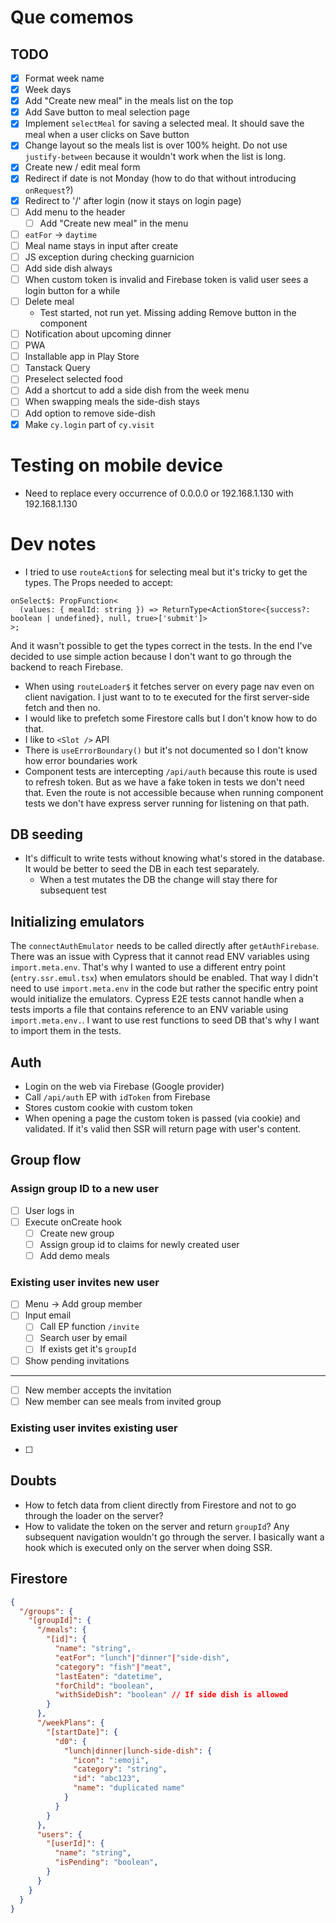 # Que comemos

## TODO
- [x] Format week name
- [x] Week days
- [x] Add "Create new meal" in the meals list on the top
- [x] Add Save button to meal selection page
- [x] Implement `selectMeal` for saving a selected meal. It should save the meal when a user clicks on Save button
- [x] Change layout so the meals list is over 100% height. Do not use `justify-between` because it wouldn't work when the list is long.
- [x] Create new / edit meal form
- [x] Redirect if date is not Monday (how to do that without introducing `onRequest`?)
- [x] Redirect to '/' after login (now it stays on login page)
- [ ] Add menu to the header
  - [ ] Add "Create new meal" in the menu
- [ ] `eatFor` -> `daytime`
- [ ] Meal name stays in input after create
- [ ] JS exception during checking guarnicion
- [ ] Add side dish always
- [ ] When custom token is invalid and Firebase token is valid user sees a login button for a while
- [ ] Delete meal
  - Test started, not run yet. Missing adding Remove button in the component
- [ ] Notification about upcoming dinner
- [ ] PWA
- [ ] Installable app in Play Store
- [ ] Tanstack Query
- [ ] Preselect selected food
- [ ] Add a shortcut to add a side dish from the week menu
- [ ] When swapping meals the side-dish stays
- [ ] Add option to remove side-dish
- [x] Make `cy.login` part of `cy.visit`

# Testing on mobile device
- Need to replace every occurrence of 0.0.0.0 or 192.168.1.130 with 192.168.1.130

# Dev notes
- I tried to use `routeAction$` for selecting meal but it's tricky to get the types. The Props needed to accept:
```tsx
onSelect$: PropFunction<
  (values: { mealId: string }) => ReturnType<ActionStore<{success?: boolean | undefined}, null, true>['submit']>
>;
```
And it wasn't possible to get the types correct in the tests. In the end I've decided to use simple action because I don't want to go through the backend to reach Firebase.
- When using `routeLoader$` it fetches server on every page nav even on client navigation. I just want to to te executed for the first server-side fetch and then no.
- I would like to prefetch some Firestore calls but I don't know how to do that.
- I like to `<Slot />` API
- There is `useErrorBoundary()` but it's not documented so I don't know how error boundaries work
- Component tests are intercepting `/api/auth` because this route is used to refresh token. But as we have a fake token in tests we don't need that. Even the route is not accessible because when running component tests we don't have express server running for listening on that path.

## DB seeding
- It's difficult to write tests without knowing what's stored in the database. It would be better to seed the DB in each test separately.
  - When a test mutates the DB the change will stay there for subsequent test

## Initializing emulators
The `connectAuthEmulator` needs to be called directly after `getAuthFirebase`. There was an issue with Cypress that it cannot read ENV variables using `import.meta.env`. That's why I wanted to use a different entry point (`entry.ssr.emul.tsx`) when emulators should be enabled. That way I didn't need to use `import.meta.env` in the code but rather the specific entry point would initialize the emulators.
Cypress E2E tests cannot handle when a tests imports a file that contains reference to an ENV variable using `import.meta.env.`. I want to use rest functions to seed DB that's why I want to import them in the tests.

## Auth
- Login on the web via Firebase (Google provider)
- Call `/api/auth` EP with `idToken` from Firebase
- Stores custom cookie with custom token
- When opening a page the custom token is passed (via cookie) and validated. If it's valid then SSR will return page with user's content.

## Group flow
### Assign group ID to a new user
- [ ] User logs in
- [ ] Execute onCreate hook
  - [ ] Create new group
  - [ ] Assign group id to claims for newly created user
  - [ ] Add demo meals

### Existing user invites new user
- [ ] Menu -> Add group member
- [ ] Input email
  - [ ] Call EP function `/invite`
  - [ ] Search user by email
  - [ ] If exists get it's `groupId`
- [ ] Show pending invitations
---
- [ ] New member accepts the invitation
- [ ] New member can see meals from invited group

### Existing user invites existing user
- [ ] 

## Doubts
- How to fetch data from client directly from Firestore and not to go through the loader on the server?
- How to validate the token on the server and return `groupId`? Any subsequent navigation wouldn't go through the server. I basically want a hook which is executed only on the server when doing SSR.


## Firestore

```json
{
  "/groups": {
    "[groupId]": {
      "/meals": {
        "[id]": {
          "name": "string",
          "eatFor": "lunch"|"dinner"|"side-dish",
          "category": "fish"|"meat",
          "lastEaten": "datetime",
          "forChild": "boolean",
          "withSideDish": "boolean" // If side dish is allowed
        }
      },
      "/weekPlans": {
        "[startDate]": {
          "d0": {
            "lunch|dinner|lunch-side-dish": {
              "icon": ":emoji",
              "category": "string",
              "id": "abc123",
              "name": "duplicated name"
            }
          }
        }
      },
      "users": {
        "[userId]": {
          "name": "string",
          "isPending": "boolean",
        }
      }
    }
  }
}
```
